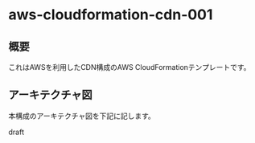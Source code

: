 # aws-cloudformation-cdn-001


## 概要

これはAWSを利用したCDN構成のAWS CloudFormationテンプレートです。

## アーキテクチャ図

本構成のアーキテクチャ図を下記に記します。

draft


